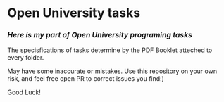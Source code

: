 # Open University tasks

### _Here is my part of Open University programing tasks_

The specisfications of tasks determine by the PDF Booklet atteched to every folder.

May have some inaccurate or mistakes. Use this repository on your own risk, and feel free open PR to correct issues you find:)

Good Luck!
